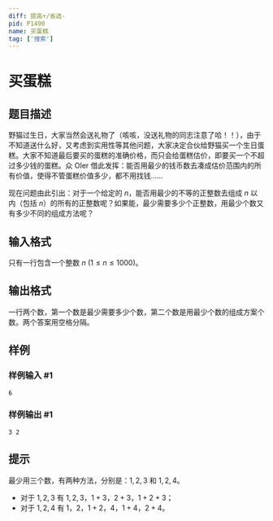 ```yaml
---
diff: 提高+/省选-
pid: P1490
name: 买蛋糕
tag: ['搜索']
---
```

# 买蛋糕
## 题目描述

野猫过生日，大家当然会送礼物了（咳咳，没送礼物的同志注意了哈！！），由于不知道送什么好，又考虑到实用性等其他问题，大家决定合伙给野猫买一个生日蛋糕。大家不知道最后要买的蛋糕的准确价格，而只会给蛋糕估价，即要买一个不超过多少钱的蛋糕。众 OIer 借此发挥：能否用最少的钱币数去凑成估价范围内的所有价值，使得不管蛋糕价值多少，都不用找钱……

现在问题由此引出：对于一个给定的 $n$，能否用最少的不等的正整数去组成 $n$ 以内（包括 $n$）的所有的正整数呢？如果能，最少需要多少个正整数，用最少个数又有多少不同的组成方法呢？

## 输入格式

只有一行包含一个整数 $n\ (1\le n\le 1000)$。

 
## 输出格式

一行两个数，第一个数是最少需要多少个数，第二个数是用最少个数的组成方案个数。两个答案用空格分隔。

## 样例

### 样例输入 #1
```
6

```
### 样例输出 #1
```
3 2

```
## 提示

最少用三个数，有两种方法，分别是：$1,2,3$ 和 $1,2,4$。

- 对于 $1,2,3$ 有 $1,2,3$，$1+3$，$2+3$，$1+2+3$；
- 对于 $1,2,4$ 有 $1$，$2$，$1+2$，$4$，$1+4$，$2+4$。

 
 
